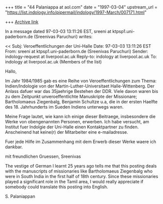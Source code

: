 +++
title = "44 Palaniappa at aol.com"
date = "1997-03-04"
upstream_url = "https://list.indology.info/pipermail/indology/1997-March/007171.html"

+++
[Archive link](https://list.indology.info/pipermail/indology/1997-March/007171.html)

In a message dated 97-03-03 13:11:26 EST, sreeni at ktpsp1.uni-paderborn.de
(Sreenivas Paruchuri) writes:

<< Subj:	Veroeffentlichungen der Uni-Halle
 Date:	97-03-03 13:11:26 EST
 From:	sreeni at ktpsp1.uni-paderborn.de (Sreenivas Paruchuri)
 Sender:	indology-request at liverpool.ac.uk
 Reply-to:	indology at liverpool.ac.uk
 To:	indology at liverpool.ac.uk (Members of the list)

 Hallo,

 Im Jahr 1984/1985 gab es eine Reihe von Veroeffentlichungen zum Thema:
 Indien/Indologie von der Martin-Luther-Universitaet Halle-Wittenberg. Der 
 Anlass dafuer war das 35jaehrige Bestehen der DDR. Viele davon waren bis 
 zu dem Zeitpunkt unveroeffentlichte Manuskripte der Missionare; 
 Bartholomaeus Ziegenbalg, Benjamin Schultze u.a, die in der ersten Haelfte 
 des 18. Jahrhunderts im Sueden Indiens unterwegs waren.  

 Meine Frage lautet, wie kann ich einige dieser Beitraege, insbesondere
 die Werke von obengenannten Personen, erwerben. Ich habe versucht, am 
 Institut fuer Indolgie der Uni-Halle einen Kontaktpartner zu finden. 
 Anscheinend hat keine(r) der Mitarbeiter eine e-mailadresse.

 Fuer jede Hilfe im Zusammenhang mit dem Erwerb dieser Werke waere ich
 dankbar.

 mit freundlichen Gruessen,
 Sreenivas
  >>

The vestige of German I learnt 25 years ago tells me that this posting deals
with the manuscripts of missionaries like Bartholomaeus Ziegenbalg who were
in South India in the first half of 18th century. Since these missionaries
played a significant role in the Tamil area, I would really appreciate if
somebody could translate this posting into English.

S. Palaniappan 




